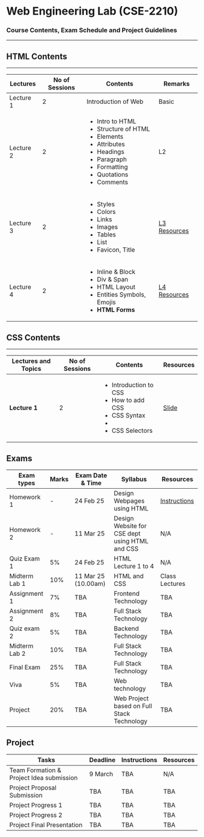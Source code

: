 # Web Engineering Lab (CSE-2210)  
### Course Contents, Exam Schedule and Project Guidelines

---

## HTML Contents
---
| Lectures | No of Sessions | Contents | Remarks |
|----------|-----------------|----------|---------|
| Lecture 1   | 2 | Introduction of Web   | Basic   |
| Lecture 2  | 2 |  <ul> <li>Intro to HTML </li> <li>Structure of HTML</li> <li>Elements </li> <li>Attributes </li> <li> Headings </li> <li>Paragraph</li> <li>Formatting</li> <li>Quotations</li> <li>Comments</li> </ul>  | L2   |
| Lecture 3   | 2 | <ul> <li>Styles </li> <li>Colors</li> <li>Links </li>  <li>Images</li> <li>Tables</li> <li>List</li> <li>Favicon, Title </li> </ul>   | [L3 Resources](https://github.com/samsuddoha/WebEngineeringLab/tree/main/HTML/Lecture%203)   |
| Lecture 4 | 2 | <ul> <li>Inline & Block </li> <li>Div & Span</li> <li> HTML Layout</li> <li>Entities Symbols, Emojis</li> <li> **HTML Forms** </li> </ul>| [L4 Resources](https://github.com/samsuddoha/WebEngineeringLab/tree/main/HTML/Lecture%204)|

## CSS Contents
---

| Lectures and Topics | No of Sessions | Contents | Resources |
|---------------------|----------------|----------|-----------|
| <b>Lecture 1 </b>| 2 |<ul> <li>Introduction to CSS </li> <li>How to add CSS</li> <li> CSS Syntax<li> <li>CSS Selectors</li> </ul>   | [Slide](https://github.com/samsuddoha/WebEngineeringLab/blob/main/CSS/Lecture%201/CSS%20Lecture%201.pdf)   |



Exams
---

|Exam types| Marks| Exam Date & Time | Syllabus | Resources|
|-----------|-------|-----------------|------------|---------|
|Homework 1| - | 24 Feb 25 | Design Webpages using HTML | [Instructions](https://github.com/samsuddoha/WebEngineeringLab/blob/main/Homework%201/Homework%201_HTML.pdf)|
|Homework 2| - | 11 Mar 25 | Design Website for CSE dept <br> using HTML and CSS| N/A |
|Quiz Exam 1 | 5% | 24 Feb 25 | HTML Lecture 1 to 4 | N/A|
|Midterm Lab 1| 10% | 11 Mar 25 (10.00am) | HTML and CSS | Class Lectures|
|Assignment 1 | 7% | TBA | Frontend Technology |TBA|
|Assignment 2 | 8% | TBA | Full Stack Technology |TBA|
|Quiz exam 2 | 5% | TBA |  Backend Technology |TBA|
|Midterm Lab  2 | 10% | TBA | Full Stack Technology |TBA|
|Final Exam  | 25% | TBA | Full Stack Technology |TBA|
|Viva | 5% | TBA | Web technology |TBA|
|Project| 20% | TBA | Web Project based on Full Stack Technology|TBA|

Project
---

|Tasks | Deadline| Instructions | Resources|
|-----|------------|------------|------------|
|Team Formation & <br> Project Idea submission| 9 March | TBA | N/A |
|Project Proposal Submission| TBA| TBA | TBA |
|Project Progress 1| TBA| TBA | TBA |
|Project Progress 2| TBA| TBA | TBA |
|Project Final Presentation| TBA| TBA | TBA |
